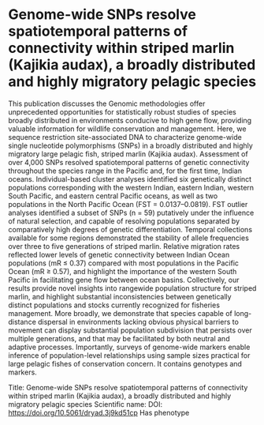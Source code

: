 # Genome-wide SNPs resolve spatiotemporal patterns of connectivity within striped marlin (Kajikia audax), a broadly distributed and highly migratory pelagic species

This publication discusses the Genomic methodologies offer unprecedented opportunities for statistically robust studies of species broadly distributed in environments conducive to high gene flow, providing valuable information for wildlife conservation and management. Here, we sequence restriction site-associated DNA to characterize genome-wide single nucleotide polymorphisms (SNPs) in a broadly distributed and highly migratory large pelagic fish, striped marlin (Kajikia audax). Assessment of over 4,000 SNPs resolved spatiotemporal patterns of genetic connectivity throughout the species range in the Pacific and, for the first time, Indian oceans. Individual-based cluster analyses identified six genetically distinct populations corresponding with the western Indian, eastern Indian, western South Pacific, and eastern central Pacific oceans, as well as two populations in the North Pacific Ocean (FST = 0.0137–0.0819). FST outlier analyses identified a subset of SNPs (n = 59) putatively under the influence of natural selection, and capable of resolving populations separated by comparatively high degrees of genetic differentiation. Temporal collections available for some regions demonstrated the stability of allele frequencies over three to five generations of striped marlin. Relative migration rates reflected lower levels of genetic connectivity between Indian Ocean populations (mR ≤ 0.37) compared with most populations in the Pacific Ocean (mR ≥ 0.57), and highlight the importance of the western South Pacific in facilitating gene flow between ocean basins. Collectively, our results provide novel insights into rangewide population structure for striped marlin, and highlight substantial inconsistencies between genetically distinct populations and stocks currently recognized for fisheries management. More broadly, we demonstrate that species capable of long-distance dispersal in environments lacking obvious physical barriers to movement can display substantial population subdivision that persists over multiple generations, and that may be facilitated by both neutral and adaptive processes. Importantly, surveys of genome-wide markers enable inference of population-level relationships using sample sizes practical for large pelagic fishes of conservation concern.
It contains  genotypes and  markers.

Title: Genome-wide SNPs resolve spatiotemporal patterns of connectivity within striped marlin (Kajikia audax), a broadly distributed and highly migratory pelagic species
Scientific name: 
DOI: https://doi.org/10.5061/dryad.3j9kd51cp
Has phenotype 

